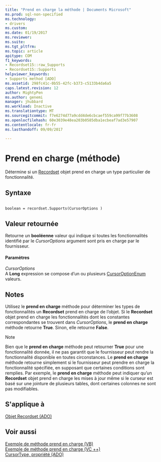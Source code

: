 ```yaml
---
title: "Prend en charge la méthode | Documents Microsoft"
ms.prod: sql-non-specified
ms.technology:
- drivers
ms.custom: 
ms.date: 01/19/2017
ms.reviewer: 
ms.suite: 
ms.tgt_pltfrm: 
ms.topic: article
apitype: COM
f1_keywords:
- Recordset15::raw_Supports
- Recordset15::Supports
helpviewer_keywords:
- Supports method [ADO]
ms.assetid: 298fc41c-0b55-42fc-b373-c5133b4da6a5
caps.latest.revision: 12
author: MightyPen
ms.author: genemi
manager: jhubbard
ms.workload: Inactive
ms.translationtype: MT
ms.sourcegitcommit: f7e6274d77a9cdd4de6cbcaef559ca99f77b3608
ms.openlocfilehash: 60e3039e48ea203b0585dba1ecbeaf7ad3e57907
ms.contentlocale: fr-fr
ms.lasthandoff: 09/09/2017

---
```

# <a name="supports-method"></a>Prend en charge (méthode)
Détermine si un [Recordset](../../../ado/reference/ado-api/recordset-object-ado.md) objet prend en charge un type particulier de fonctionnalité.  
  
## <a name="syntax"></a>Syntaxe  
  
```  
  
boolean = recordset.Supports(CursorOptions )  
```  
  
## <a name="return-value"></a>Valeur retournée  
 Retourne un **booléenne** valeur qui indique si toutes les fonctionnalités identifié par le *CursorOptions* argument sont pris en charge par le fournisseur.  
  
#### <a name="parameters"></a>Paramètres  
 *CursorOptions*  
 A **Long** expression se compose d’un ou plusieurs [CursorOptionEnum](../../../ado/reference/ado-api/cursoroptionenum.md) valeurs.  
  
## <a name="remarks"></a>Notes  
 Utilisez le **prend en charge** méthode pour déterminer les types de fonctionnalités un **Recordset** prend en charge de l’objet. Si le **Recordset** objet prend en charge les fonctionnalités dont les constantes correspondantes se trouvent dans *CursorOptions*, le **prend en charge** méthode retourne **True**. Sinon, elle retourne **False**.  
  
> [!NOTE]
>  Bien que le **prend en charge** méthode peut retourner **True** pour une fonctionnalité donnée, il ne pas garantit que le fournisseur peut rendre la fonctionnalité disponible en toutes circonstances. Le **prend en charge** méthode retourne simplement si le fournisseur peut prendre en charge la fonctionnalité spécifiée, en supposant que certaines conditions sont remplies. Par exemple, le **prend en charge** méthode peut indiquer qu’un **Recordset** objet prend en charge les mises à jour même si le curseur est basé sur une jointure de plusieurs tables, dont certaines colonnes ne sont pas modifiables.  
  
## <a name="applies-to"></a>S'applique à  
 [Objet Recordset (ADO)](../../../ado/reference/ado-api/recordset-object-ado.md)  
  
## <a name="see-also"></a>Voir aussi  
 [Exemple de méthode prend en charge (VB)](../../../ado/reference/ado-api/supports-method-example-vb.md)   
 [Exemple de méthode prend en charge (VC ++)](../../../ado/reference/ado-api/supports-method-example-vc.md)   
 [CursorType, propriété (ADO)](../../../ado/reference/ado-api/cursortype-property-ado.md)

